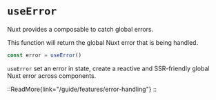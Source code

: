 # `useError`

Nuxt provides a composable to catch global errors.

This function will return the global Nuxt error that is being handled.

```ts
const error = useError()
```

`useError` set an error in state, create a reactive and SSR-friendly global Nuxt error across components.

::ReadMore{link="/guide/features/error-handling"}
::
